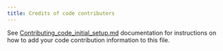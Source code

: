 ```yaml
---
title: Credits of code contributers
---
```


See [Contributing_code_initial_setup.md](Contributing_code_initial_setup.md)
 documentation for instructions on how to add your code contribution information
 to this file.
